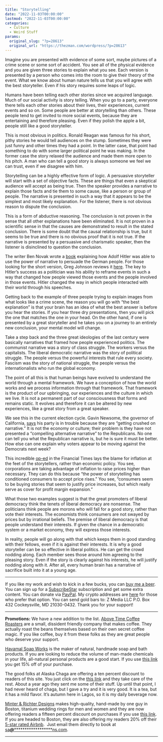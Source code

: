 ```yaml
---
title: "Storytelling"
date: "2022-11-03T00:00:00"
lastmod: "2022-11-03T00:00:00"
categories:
  - Culture
  - Weird Stuff
params:
  original_slug: "?p=28613"
  original_url: "https://thezman.com/wordpress/?p=28613"
---
```


Imagine you are presented with evidence of some sort, maybe pictures of
a crime scene or some sort of accident. You see all of the physical
evidence and you are given three stories to explain what you see. Each
version is presented by a person who comes into the room to give their
theory of the event. What we know about human nature tells us that you
will agree with the best storyteller. Even if his story requires some
leaps of logic.

Humans have been telling each other stories since we acquired language.
Much of our social activity is story telling. When you go to a party,
everyone there tells each other stories about their lives, their
experiences, current events and so on. Some people are better at
storytelling than others. These people tend to get invited to more
social events, because they are entertaining and therefore pleasing.
Even if they polish the apple a bit, people still like a good
storyteller.

This is most obvious in politics. Ronald Reagan was famous for his
short, pithy stories he would tell audiences on the stump. Sometimes
they were just funny and other times they had a point. In the latter
case, that point had something to do with some larger political point he
was making. In the former case the story relaxed the audience and made
them more open to his pitch. A man who can tell a good story is always
someone we feel we can trust, even if we disagree with him.

Storytelling can be a highly effective form of logic. A persuasive
storyteller will start with a set of objective facts. These are things
that even a skeptical audience will accept as being true. Then the
speaker provides a narrative to explain those facts and tie them to some
cause, like a person or group of people. The narrative is presented in
such a way that it appears to be the simplest and most likely
explanation. For the listener, there is not obvious reason to dispute
the conclusion.

This is a form of abductive reasoning. The conclusion is not proven in
the sense that all other explanations have been eliminated. It is not
proven in a scientific sense in that the causes are demonstrated to
result in the stated conclusion. There is some doubt that the causal
relationship is true, but it seems to be true and there is no obvious
proof that it is not true. If the narrative is presented by a persuasive
and charismatic speaker, then the listener is disinclined to question
the conclusion.

The writer Ben Novak wrote a <a
href="https://rowman.com/ISBN/9780739192245/Hitler-and-Abductive-Logic-The-Strategy-of-a-Tyrant"
rel="noopener" target="_blank">book</a> explaining how Adolf Hitler was
able to use the power of narrative to persuade the German people. For
those looking for the short version, Greg Johnson reviews it <a
href="https://counter-currents.com/2019/12/ben-novaks-hitler-abductive-logic/"
rel="noopener" target="_blank">here</a>. The key to Hitler’s success as
a politician was his ability to reframe events in such a way that
changed how people viewed those events and the people involved in those
events. Hitler changed the way in which people interacted with their
world through his speeches.

Getting back to the example of three people trying to explain images
from what looks like a crime scene, the reason you will go with “the
best explanation” is that your brain has an idea of what the best answer
is before you hear the stories. If you hear three dry presentations,
then you will pick the one that matches the one in your head. On the
other hand, if one is presented by a great storyteller and he takes you
on a journey to an entirely new conclusion, your mental model will
change.

Take a step back and the three great ideologies of the last century were
basically narratives that framed how people experienced politics. The
communist narrative was a story of class struggle. The workers versus
the capitalists. The liberal democratic narrative was the story of
political struggle. The people versus the powerful interests that rule
every society. Fascism was the story of national struggle, the people
versus the internationalists who run the global economy.

The point of all this is that human beings have evolved to understand
the world through a mental framework. We have a conception of how the
world works and we process information through that framework. That
framework is the product of our upbringing, our experiences and the
culture in which we live. It is not a permanent part of our
consciousness that forms and remains static. It evolves and therefore it
can be altered by new experiences, like a great story from a great
speaker.

We see this in the current election cycle. Gavin Newsome, the governor
of California, <a
href="https://thehill.com/homenews/campaign/3715468-newsom-democrats-getting-destroyed-on-messaging/"
rel="noopener" target="_blank">says</a> his party is in trouble because
they are “getting crushed on narrative.” It is not the economy or
culture; their problem is they have not presented a “compelling
alternative narrative” to the Republicans. No one can tell you what the
Republican narrative is, but he is sure it must be better. How else can
one explain why voters appear to be moving against the Democrats next
week?

This incredible <a
href="https://www.ft.com/content/837c3863-fc15-476c-841d-340c623565ae"
rel="noopener" target="_blank">op-ed</a> in the Financial Times lays the
blame for inflation at the feet of the storytellers, rather than
economic policy. You see, corporations are taking advantage of inflation
to raise prices higher than necessary. They can do this because “the
power of storytelling has conditioned consumers to accept price rises.”
You see, “consumers seem to be buying stories that seem to justify price
increases, but which really serve as cover for profit margin expansion.”

What those two examples suggest is that the great promoters of liberal
democracy think the tenets of liberal democracy are nonsense. The
politicians think people are morons who will fall for a good story,
rather than vote their interests. The economists think consumers are not
swayed by prices but by irrational beliefs. The premise of liberal
democracy is that people understand their interests. If given the chance
in a democratic system or a market economy, they will express those
interests.

In reality, people will go along with that which keeps them in good
standing with their fellows, even if it is against their interests. It
is why a good storyteller can be so effective in liberal politics. He
can get the crowd nodding along. Each member sees those around him
agreeing to the pleasing story. Even if the story is clearly against his
interests, he will justify nodding along with it. After all, every human
brain has a narrative of sacrifice built into it at a young age.

------------------------------------------------------------------------

If you like my work and wish to kick in a few bucks, you can
<a href="https://www.buymeacoffee.com/mujolulu" rel="noopener"
target="_blank">buy me a beer</a>. You can sign up for a
<a href="https://www.subscribestar.com/the-z-blog" rel="noopener"
target="_blank">SubscribeStar</a> subscription and get some extra
content. You can donate via <a
href="https://www.paypal.com/donate/?cmd=_s-xclick&amp;hosted_button_id=UDAS2Q8JYA6CN&amp;source=url"
rel="noopener" target="_blank">PayPal</a>. My crypto addresses are
<a href="https://thezman.com/wordpress/?page_id=22713" rel="noopener"
target="_blank">here</a> for those who prefer that option. You can send
gold bars to: Z Media LLC P.O. Box 432 Cockeysville, MD 21030-0432.
Thank you for your support!

------------------------------------------------------------------------

**Promotions:** We have a new addition to the list.
<a href="https://abovetimecoffee.com/" rel="noopener"
target="_blank">Above Time Coffee Roasters</a> are a small, dissident
friendly company that makes coffee. They actually roast the beans
themselves based on their own secret coffee magic. If you like coffee,
buy it from these folks as they are great people who deserve your
support.

<a href="https://havamalsoapworks.com/" rel="noopener"
target="_blank">Havamal Soap Works</a> is the maker of natural, handmade
soap and bath products. If you are looking to reduce the volume of
man-made chemicals in your life, all-natural personal products are a
good start. If you use
<a href="https://havamalsoapworks.com/discount/ZMAN" rel="noopener"
target="_blank">this link</a> you get 15% off of your purchase.

The good folks at Alaska Chaga are offering a ten percent discount to
readers of this site. You just click on the
<a href="https://alaskachaga.us/discount/ZMAN" rel="noopener noreferrer"
target="_blank">this link</a> and they take care of the rest. About a
year ago they sent me some of their stuff. Up until that point, I had
never heard of chaga, but I gave a try and it is very good. It is a tea,
but it has a mild flavor. It’s autumn here in Lagos, so it is my daily
beverage now.

<a href="https://www.minterandrichterdesigns.com/"
rel="noreferrer nofollow noopener" target="_blank">Minter &amp; Richter
Designs</a> makes high-quality, hand-made by one guy in Boston, titanium
wedding rings for men and women and they are now offering readers a
fifteen percent discount on purchases if you use
<a href="https://www.minterandrichterdesigns.com/discount/ZMAN"
rel="noreferrer nofollow noopener" target="_blank">this link</a>.
<span class="highlight"><span class="colour"><span class="font"><span class="size">If
you are headed to Boston, they are also offering my readers 20% off
their <a
href="https://www.airbnb.com/users/7988017/listings?user_id=7988017&amp;s=3"
rel="noopener noreferrer" target="_blank">5-star rated Airbnb</a>.  Just
email them directly to book at
<a href="mailto:sa***@*********************ns.com"
data-original-string="nvEe+NcbXr39t58ZFAPXOQ==cb7hsbGo4YsxzWWVsk4lN4iM3neVNRkt+c+akZoJ6kC8K0IUhODiGsHsVPDx5aj1Exh"><span
class="apbct-email-encoder"
data-original-string="Ybmtp2tLgQGLFuLsbQ3/EQ==cb7xjoY2uBNKykP7cLKZfuZDQqqFgjqHMf4LvBZFTZK176ee/CAC2QzQpVPymxNtPxI"
title="This contact has been encoded by Anti-Spam by CleanTalk. Click to decode. To finish the decoding make sure that JavaScript is enabled in your browser.">sa<span
class="apbct-blur">***</span>@<span
class="apbct-blur">*********************</span>ns.com</span></a>.</span></span></span></span>

------------------------------------------------------------------------
